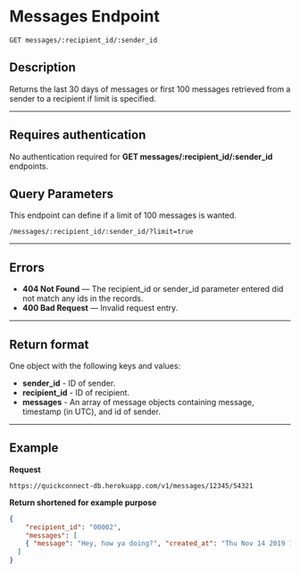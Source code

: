 # Messages Endpoint

```
GET messages/:recipient_id/:sender_id
```

## Description

Returns the last 30 days of messages or first 100 messages retrieved from a sender to a recipient if limit is specified.
***

## Requires authentication

No authentication required for **GET messages/:recipient_id/:sender_id** endpoints.

## Query Parameters

This endpoint can define if a limit of 100 messages is wanted.
```
/messages/:recipient_id/:sender_id/?limit=true
```
***

## Errors

- **404 Not Found** — The recipient_id or sender_id parameter entered did not match any ids in the records.
- **400 Bad Request** — Invalid request entry.

***

## Return format

One object with the following keys and values:

- **sender_id** - ID of sender.
- **recipient_id** - ID of recipient.
- **messages** - An array of message objects containing message, timestamp (in UTC), and id of sender.

***

## Example

**Request**

```
https://quickconnect-db.herokuapp.com/v1/messages/12345/54321
```
**Return shortened for example purpose**

```json
{
	"recipient_id": "00002",
	"messages": [
    { "message": "Hey, how ya doing?", "created_at": "Thu Nov 14 2019 17:20:56 GMT-0700", "sender_id": "00001" }
  ]
}
```
